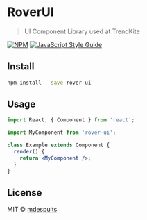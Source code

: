 # RoverUI

> UI Component Library used at TrendKite

[![NPM](https://img.shields.io/npm/v/rover-ui.svg)](https://www.npmjs.com/package/rover-ui) [![JavaScript Style Guide](https://img.shields.io/badge/code_style-standard-brightgreen.svg)](https://standardjs.com)

## Install

```bash
npm install --save rover-ui
```

## Usage

```jsx
import React, { Component } from 'react';

import MyComponent from 'rover-ui';

class Example extends Component {
  render() {
    return <MyComponent />;
  }
}
```

## License

MIT © [mdespuits](https://github.com/mdespuits)
